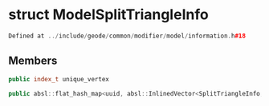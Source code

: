 # struct ModelSplitTriangleInfo

```cpp
Defined at ../include/geode/common/modifier/model/information.h#18
```

## Members

```cpp
public index_t unique_vertex

```

```cpp
public absl::flat_hash_map<uuid, absl::InlinedVector<SplitTriangleInfo, 1> > surface_info

```



